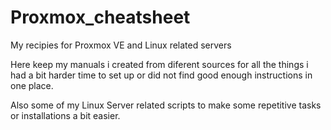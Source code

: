 # Proxmox_cheatsheet

My recipies for Proxmox VE and Linux related servers

Here keep my manuals i created from diferent sources for all the things i had a bit harder time to set up or did not find good enough instructions in one place.

Also some of my Linux Server related scripts to make some repetitive tasks or installations a bit easier.
